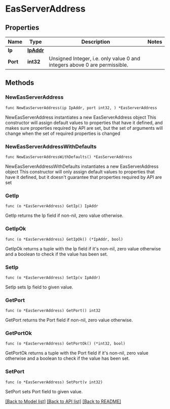 # EasServerAddress

## Properties

Name | Type | Description | Notes
------------ | ------------- | ------------- | -------------
**Ip** | [**IpAddr**](IpAddr.md) |  | 
**Port** | **int32** | Unsigned Integer, i.e. only value 0 and integers above 0 are permissible. | 

## Methods

### NewEasServerAddress

`func NewEasServerAddress(ip IpAddr, port int32, ) *EasServerAddress`

NewEasServerAddress instantiates a new EasServerAddress object
This constructor will assign default values to properties that have it defined,
and makes sure properties required by API are set, but the set of arguments
will change when the set of required properties is changed

### NewEasServerAddressWithDefaults

`func NewEasServerAddressWithDefaults() *EasServerAddress`

NewEasServerAddressWithDefaults instantiates a new EasServerAddress object
This constructor will only assign default values to properties that have it defined,
but it doesn't guarantee that properties required by API are set

### GetIp

`func (o *EasServerAddress) GetIp() IpAddr`

GetIp returns the Ip field if non-nil, zero value otherwise.

### GetIpOk

`func (o *EasServerAddress) GetIpOk() (*IpAddr, bool)`

GetIpOk returns a tuple with the Ip field if it's non-nil, zero value otherwise
and a boolean to check if the value has been set.

### SetIp

`func (o *EasServerAddress) SetIp(v IpAddr)`

SetIp sets Ip field to given value.


### GetPort

`func (o *EasServerAddress) GetPort() int32`

GetPort returns the Port field if non-nil, zero value otherwise.

### GetPortOk

`func (o *EasServerAddress) GetPortOk() (*int32, bool)`

GetPortOk returns a tuple with the Port field if it's non-nil, zero value otherwise
and a boolean to check if the value has been set.

### SetPort

`func (o *EasServerAddress) SetPort(v int32)`

SetPort sets Port field to given value.



[[Back to Model list]](../README.md#documentation-for-models) [[Back to API list]](../README.md#documentation-for-api-endpoints) [[Back to README]](../README.md)


